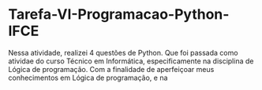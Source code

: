 # Tarefa-VI-Programacao-Python-IFCE
Nessa atividade, realizei 4 questões de Python. Que foi passada como atividae do curso Técnico em Informática, especificamente na disciplina de Lógica de programação. Com a finalidade de aperfeiçoar meus conhecimentos em Lógica de programação, e na 
